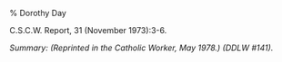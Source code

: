 % Dorothy Day

C.S.C.W. Report, 31 (November 1973):3-6.

*Summary: (Reprinted in the Catholic Worker, May 1978.) (DDLW \#141).*


